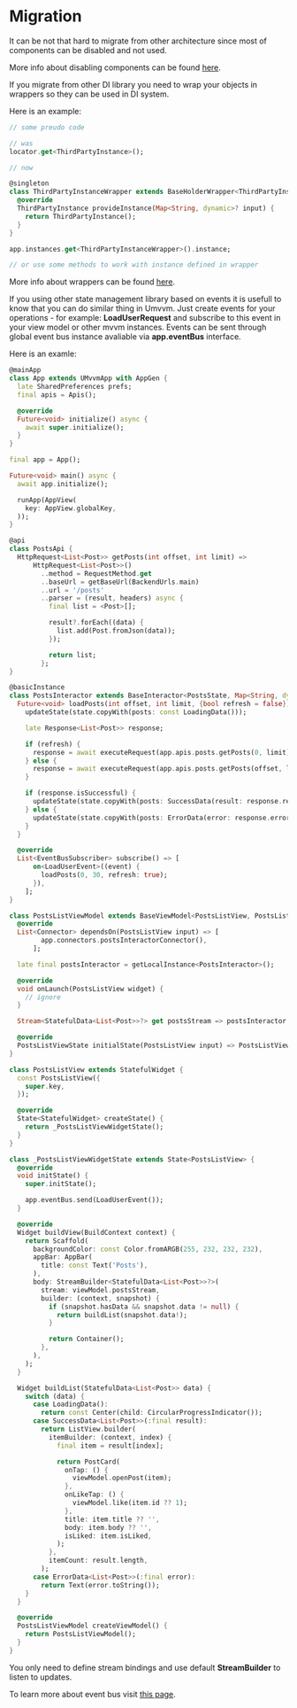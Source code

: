 # Migration

It can be not that hard to migrate from other architecture since most of components can be disabled and not used.

More info about disabling components can be found [here](./disabling_components.md).

If you migrate from other DI library you need to wrap your objects in wrappers so they can be used in DI system.

Here is an example:

```dart
// some preudo code

// was
locator.get<ThirdPartyInstance>();

// now

@singleton
class ThirdPartyInstanceWrapper extends BaseHolderWrapper<ThirdPartyInstance, Map<String, dynamic>> {
  @override
  ThirdPartyInstance provideInstance(Map<String, dynamic>? input) {
    return ThirdPartyInstance();
  }
}

app.instances.get<ThirdPartyInstanceWrapper>().instance;

// or use some methods to work with instance defined in wrapper
```

More info about wrappers can be found [here](./wrapper.md).

If you using other state management library based on events it is usefull to know that you can do similar thing in Umvvm.
Just create events for your operations - for example: <b>LoadUserRequest</b> and subscribe to this event in your view model or other mvvm instances.
Events can be sent through global event bus instance avaliable via <b>app.eventBus</b> interface. 

Here is an examle:

```dart
@mainApp
class App extends UMvvmApp with AppGen {
  late SharedPreferences prefs;
  final apis = Apis();

  @override
  Future<void> initialize() async {
    await super.initialize();
  }
}

final app = App();

Future<void> main() async {
  await app.initialize();

  runApp(AppView(
    key: AppView.globalKey,
  ));
}

@api
class PostsApi {
  HttpRequest<List<Post>> getPosts(int offset, int limit) =>
      HttpRequest<List<Post>>()
        ..method = RequestMethod.get
        ..baseUrl = getBaseUrl(BackendUrls.main)
        ..url = '/posts'
        ..parser = (result, headers) async {
          final list = <Post>[];

          result?.forEach((data) {
            list.add(Post.fromJson(data));
          });

          return list;
        };
}

@basicInstance
class PostsInteractor extends BaseInteractor<PostsState, Map<String, dynamic>?> {
  Future<void> loadPosts(int offset, int limit, {bool refresh = false}) async {
    updateState(state.copyWith(posts: const LoadingData()));

    late Response<List<Post>> response;

    if (refresh) {
      response = await executeRequest(app.apis.posts.getPosts(0, limit));
    } else {
      response = await executeRequest(app.apis.posts.getPosts(offset, limit));
    }

    if (response.isSuccessful) {
      updateState(state.copyWith(posts: SuccessData(result: response.result ?? [])));
    } else {
      updateState(state.copyWith(posts: ErrorData(error: response.error)));
    }
  }

  @override
  List<EventBusSubscriber> subscribe() => [
      on<LoadUserEvent>((event) {
        loadPosts(0, 30, refresh: true);
      }),
    ];
}

class PostsListViewModel extends BaseViewModel<PostsListView, PostsListViewState> {
  @override
  List<Connector> dependsOn(PostsListView input) => [
        app.connectors.postsInteractorConnector(),
      ];

  late final postsInteractor = getLocalInstance<PostsInteractor>();

  @override
  void onLaunch(PostsListView widget) {
    // ignore
  }

  Stream<StatefulData<List<Post>>?> get postsStream => postsInteractor.updates((state) => state.posts);

  @override
  PostsListViewState initialState(PostsListView input) => PostsListViewState();
}

class PostsListView extends StatefulWidget {
  const PostsListView({
    super.key,
  });

  @override
  State<StatefulWidget> createState() {
    return _PostsListViewWidgetState();
  }
}

class _PostsListViewWidgetState extends State<PostsListView> {
  @override
  void initState() {
    super.initState();

    app.eventBus.send(LoadUserEvent());
  }

  @override
  Widget buildView(BuildContext context) {
    return Scaffold(
      backgroundColor: const Color.fromARGB(255, 232, 232, 232),
      appBar: AppBar(
        title: const Text('Posts'),
      ),
      body: StreamBuilder<StatefulData<List<Post>>?>(
        stream: viewModel.postsStream,
        builder: (context, snapshot) {
          if (snapshot.hasData && snapshot.data != null) {
            return buildList(snapshot.data!);
          }

          return Container();
        },
      ),
    );
  }

  Widget buildList(StatefulData<List<Post>> data) {
    switch (data) {
      case LoadingData():
        return const Center(child: CircularProgressIndicator());
      case SuccessData<List<Post>>(:final result):
        return ListView.builder(
          itemBuilder: (context, index) {
            final item = result[index];

            return PostCard(
              onTap: () {
                viewModel.openPost(item);
              },
              onLikeTap: () {
                viewModel.like(item.id ?? 1);
              },
              title: item.title ?? '',
              body: item.body ?? '',
              isLiked: item.isLiked,
            );
          },
          itemCount: result.length,
        );
      case ErrorData<List<Post>>(:final error):
        return Text(error.toString());
    }
  }

  @override
  PostsListViewModel createViewModel() {
    return PostsListViewModel();
  }
}
```

You only need to define stream bindings and use default <b>StreamBuilder</b> to listen to updates.

To learn more about event bus visit [this page](./event_bus.md).
